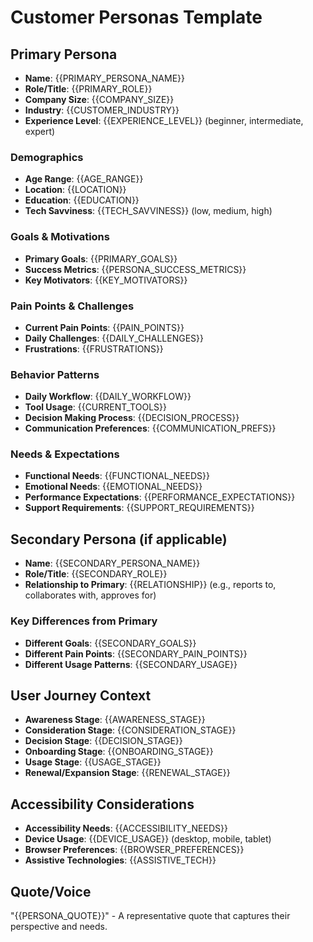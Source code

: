 # Customer Personas Template

## Primary Persona
- **Name**: {{PRIMARY_PERSONA_NAME}}
- **Role/Title**: {{PRIMARY_ROLE}}
- **Company Size**: {{COMPANY_SIZE}}
- **Industry**: {{CUSTOMER_INDUSTRY}}
- **Experience Level**: {{EXPERIENCE_LEVEL}} (beginner, intermediate, expert)

### Demographics
- **Age Range**: {{AGE_RANGE}}
- **Location**: {{LOCATION}}
- **Education**: {{EDUCATION}}
- **Tech Savviness**: {{TECH_SAVVINESS}} (low, medium, high)

### Goals & Motivations
- **Primary Goals**: {{PRIMARY_GOALS}}
- **Success Metrics**: {{PERSONA_SUCCESS_METRICS}}
- **Key Motivators**: {{KEY_MOTIVATORS}}

### Pain Points & Challenges
- **Current Pain Points**: {{PAIN_POINTS}}
- **Daily Challenges**: {{DAILY_CHALLENGES}}
- **Frustrations**: {{FRUSTRATIONS}}

### Behavior Patterns
- **Daily Workflow**: {{DAILY_WORKFLOW}}
- **Tool Usage**: {{CURRENT_TOOLS}}
- **Decision Making Process**: {{DECISION_PROCESS}}
- **Communication Preferences**: {{COMMUNICATION_PREFS}}

### Needs & Expectations
- **Functional Needs**: {{FUNCTIONAL_NEEDS}}
- **Emotional Needs**: {{EMOTIONAL_NEEDS}}
- **Performance Expectations**: {{PERFORMANCE_EXPECTATIONS}}
- **Support Requirements**: {{SUPPORT_REQUIREMENTS}}

## Secondary Persona (if applicable)
- **Name**: {{SECONDARY_PERSONA_NAME}}
- **Role/Title**: {{SECONDARY_ROLE}}
- **Relationship to Primary**: {{RELATIONSHIP}} (e.g., reports to, collaborates with, approves for)

### Key Differences from Primary
- **Different Goals**: {{SECONDARY_GOALS}}
- **Different Pain Points**: {{SECONDARY_PAIN_POINTS}}
- **Different Usage Patterns**: {{SECONDARY_USAGE}}

## User Journey Context
- **Awareness Stage**: {{AWARENESS_STAGE}}
- **Consideration Stage**: {{CONSIDERATION_STAGE}}
- **Decision Stage**: {{DECISION_STAGE}}
- **Onboarding Stage**: {{ONBOARDING_STAGE}}
- **Usage Stage**: {{USAGE_STAGE}}
- **Renewal/Expansion Stage**: {{RENEWAL_STAGE}}

## Accessibility Considerations
- **Accessibility Needs**: {{ACCESSIBILITY_NEEDS}}
- **Device Usage**: {{DEVICE_USAGE}} (desktop, mobile, tablet)
- **Browser Preferences**: {{BROWSER_PREFERENCES}}
- **Assistive Technologies**: {{ASSISTIVE_TECH}}

## Quote/Voice
"{{PERSONA_QUOTE}}" - A representative quote that captures their perspective and needs.